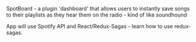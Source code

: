 


SpotBoard - a plugin 'dashboard' that allows users to instantly save songs to their playlists as they hear them on the radio - kind of like soundhound 


App will use Spotify API and React/Redux-Sagas - learn how to use redux-sagas.
